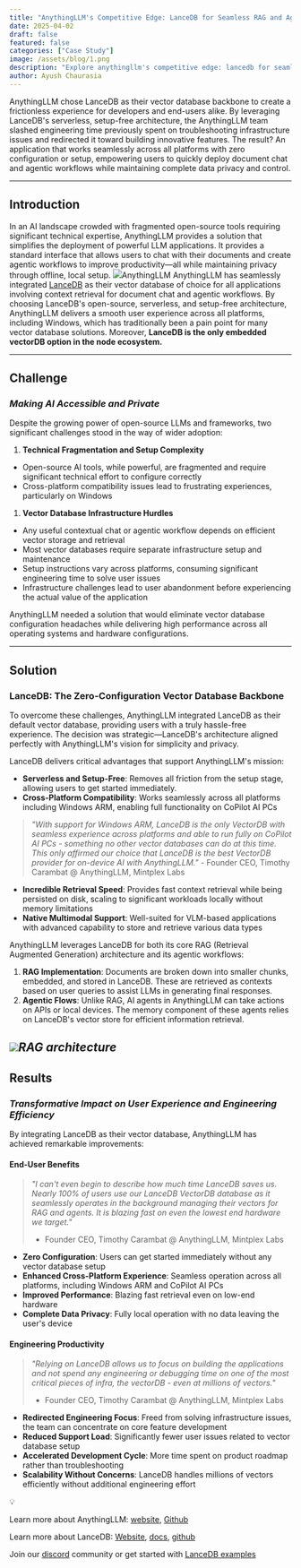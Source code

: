 ```yaml
---
title: "AnythingLLM's Competitive Edge: LanceDB for Seamless RAG and Agent Workflows"
date: 2025-04-02
draft: false
featured: false
categories: ["Case Study"]
image: /assets/blog/1.png
description: "Explore anythingllm's competitive edge: lancedb for seamless rag and agent workflows with practical insights and expert guidance from the LanceDB team."
author: Ayush Chaurasia
---
```


AnythingLLM chose LanceDB as their vector database backbone to create a frictionless experience for developers and end-users alike. By leveraging LanceDB's serverless, setup-free architecture, the AnythingLLM team slashed engineering time previously spent on troubleshooting infrastructure issues and redirected it toward building innovative features. The result? An application that works seamlessly across all platforms with zero configuration or setup, empowering users to quickly deploy document chat and agentic workflows while maintaining complete data privacy and control.

---

## Introduction

In an AI landscape crowded with fragmented open-source tools requiring significant technical expertise, AnythingLLM provides a solution that simplifies the deployment of powerful LLM applications. It provides a standard interface that allows users to chat with their documents and create agentic workflows to improve productivity—all while maintaining privacy through offline, local setup.
![](__GHOST_URL__/content/images/2025/04/294273127-cfc5f47c-bd91-4067-986c-f3f49621a859--1-.gif)AnythingLLM
AnythingLLM has seamlessly integrated [LanceDB](https://lancedb.com/) as their vector database of choice for all applications involving context retrieval for document chat and agentic workflows. By choosing LanceDB's open-source, serverless, and setup-free architecture, AnythingLLM delivers a smooth user experience across all platforms, including Windows, which has traditionally been a pain point for many vector database solutions. Moreover, **LanceDB is the only embedded vectorDB option in the node ecosystem.**

---

## Challenge

### *Making AI Accessible and Private*

Despite the growing power of open-source LLMs and frameworks, two significant challenges stood in the way of wider adoption:

1. **Technical Fragmentation and Setup Complexity**

- Open-source AI tools, while powerful, are fragmented and require significant technical effort to configure correctly
- Cross-platform compatibility issues lead to frustrating experiences, particularly on Windows

1. **Vector Database Infrastructure Hurdles**

- Any useful contextual chat or agentic workflow depends on efficient vector storage and retrieval
- Most vector databases require separate infrastructure setup and maintenance
- Setup instructions vary across platforms, consuming significant engineering time to solve user issues
- Infrastructure challenges lead to user abandonment before experiencing the actual value of the application

AnythingLLM needed a solution that would eliminate vector database configuration headaches while delivering high performance across all operating systems and hardware configurations.

---

## Solution

### LanceDB: The Zero-Configuration Vector Database Backbone

To overcome these challenges, AnythingLLM integrated LanceDB as their default vector database, providing users with a truly hassle-free experience. The decision was strategic—LanceDB's architecture aligned perfectly with AnythingLLM's vision for simplicity and privacy.

LanceDB delivers critical advantages that support AnythingLLM's mission:

- **Serverless and Setup-Free**: Removes all friction from the setup stage, allowing users to get started immediately. 
- **Cross-Platform Compatibility**: Works seamlessly across all platforms including Windows ARM, enabling full functionality on CoPilot AI PCs

> *"With support for Windows ARM, LanceDB is the only VectorDB with seamless experience across platforms and able to run fully on CoPilot AI PCs - something no other vector databases can do at this time. This only affirmed our choice that LanceDB is the best VectorDB provider for on-device AI with AnythingLLM."
> -* Founder CEO, Timothy Carambat @ AnythingLLM, Mintplex Labs

- **Incredible Retrieval Speed**: Provides fast context retrieval while being persisted on disk, scaling to significant workloads locally without memory limitations
- **Native Multimodal Support**: Well-suited for VLM-based applications with advanced capability to store and retrieve various data types

AnythingLLM leverages LanceDB for both its core RAG (Retrieval Augmented Generation) architecture and its agentic workflows:

1. **RAG Implementation**: Documents are broken down into smaller chunks, embedded, and stored in LanceDB. These are retrieved as contexts based on user queries to assist LLMs in generating final responses.
2. **Agentic Flows**: Unlike RAG, AI agents in AnythingLLM can take actions on APIs or local devices. The memory component of these agents relies on LanceDB's vector store for efficient information retrieval.

![](__GHOST_URL__/content/images/2025/03/rag_from_scratch.png)*RAG architecture*
---

## Results

### *Transformative Impact on User Experience and Engineering Efficiency*

By integrating LanceDB as their vector database, AnythingLLM has achieved remarkable improvements:

#### End-User Benefits

> *"I can't even begin to describe how much time LanceDB saves us. Nearly 100% of users use our LanceDB VectorDB database as it seamlessly operates in the background managing their vectors for RAG and agents. It is blazing fast on even the lowest end hardware we target."*
> - Founder CEO, Timothy Carambat @ AnythingLLM, Mintplex Labs

- **Zero Configuration**: Users can get started immediately without any vector database setup
- **Enhanced Cross-Platform Experience**: Seamless operation across all platforms, including Windows ARM and CoPilot AI PCs
- **Improved Performance**: Blazing fast retrieval even on low-end hardware
- **Complete Data Privacy**: Fully local operation with no data leaving the user's device

#### Engineering Productivity 

> *"Relying on LanceDB allows us to focus on building the applications and not spend any engineering or debugging time on one of the most critical pieces of infra, the vectorDB - even at millions of vectors."*
> - Founder CEO, Timothy Carambat @ AnythingLLM, Mintplex Labs

- **Redirected Engineering Focus**: Freed from solving infrastructure issues, the team can concentrate on core feature development
- **Reduced Support Load**: Significantly fewer user issues related to vector database setup
- **Accelerated Development Cycle**: More time spent on product roadmap rather than troubleshooting
- **Scalability Without Concerns**: LanceDB handles millions of vectors efficiently without additional engineering effort

💡

Learn more about AnythingLLM: [website](https://anythingllm.com/), [Github](https://github.com/Mintplex-Labs/anything-llm)

Learn more about LanceDB: [Website](https://lancedb.com/), [docs](https://lancedb.github.io/lancedb/), [github](https://github.com/lancedb/lancedb)

Join our [discord](https://discord.gg/G5DcmnZWKB) community or get started with [LanceDB examples](https://github.com/lancedb/vectordb-recipes)
